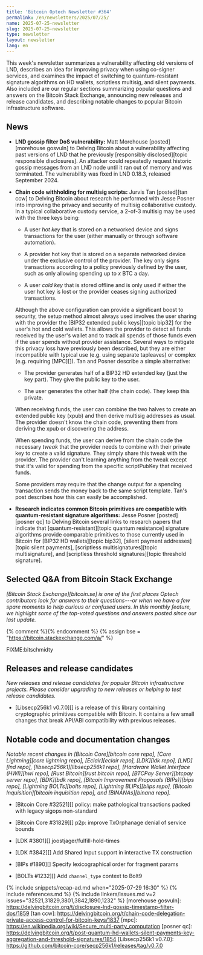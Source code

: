 ```yaml
---
title: 'Bitcoin Optech Newsletter #364'
permalink: /en/newsletters/2025/07/25/
name: 2025-07-25-newsletter
slug: 2025-07-25-newsletter
type: newsletter
layout: newsletter
lang: en
---
```

This week's newsletter summarizes a vulnerability affecting old versions
of LND, describes an idea for improving privacy when using co-signer
services, and examines the impact of switching to quantum-resistant
signature algorithms on HD wallets, scriptless multisig, and silent
payments.  Also included are our regular sections summarizing popular
questions and answers on the Bitcoin Stack Exchange, announcing new
releases and release candidates, and describing notable changes to
popular Bitcoin infrastructure software.

## News

- **LND gossip filter DoS vulnerability:** Matt Morehouse
  [posted][morehouse gosvuln] to Delving Bitcoin about a vulnerability
  affecting past versions of LND that he previously [responsibly
  disclosed][topic responsible disclosures].  An attacker could
  repeatedly request historic gossip messages from an LND node until it
  ran out of memory and was terminated.  The vulnerability was fixed in
  LND 0.18.3, released September 2024.

- **Chain code withholding for multisig scripts:** Jurvis Tan
  [posted][tan ccw] to Delving Bitcoin about research he performed with
  Jesse Posner into improving the privacy and security of multisig
  collaborative custody.  In a typical collaborative custody service, a
  2-of-3 multisig may be used with the three keys being:

  - A user _hot key_ that is stored on a networked device and signs
    transactions for the user (either manually or through software
    automation).

  - A provider hot key that is stored on a separate networked device
    under the exclusive control of the provider.  The key only signs
    transactions according to a policy previously defined by the user,
    such as only allowing spending up to _x_ BTC a day.

  - A user _cold key_ that is stored offline and is only used if either
    the user hot key is lost or the provider ceases signing authorized
    transactions.

  Although the above configuration can provide a significant boost to
  security, the setup method almost always used involves the user
  sharing with the provider the [BIP32 extended public keys][topic
  bip32] for the user's hot and cold wallets.  This allows the
  provider to detect all funds received by the user's wallet and to track
  all spends of those funds even if the user spends without provider
  assistance.  Several ways to mitigate this privacy loss have
  previously been described, but they are either incompatible with
  typical use (e.g. using separate tapleaves) or complex (e.g. requiring
  [MPC][]).  Tan and Posner describe a simple alternative:

  - The provider generates half of a BIP32 HD extended key (just
    the key part).  They give the public key to the user.

  - The user generates the other half (the chain code).  They keep this
    private.

  When receiving funds, the user can combine the two halves to create an
  extended public key (xpub) and then derive multisig addresses as
  usual.  The provider doesn't know the chain code, preventing them
  from deriving the xpub or discovering the address.

  When spending funds, the user can derive from the chain code the
  necessary _tweak_ that the provider needs to combine with their
  private key to create a valid signature.  They simply share
  this tweak with the provider.  The provider can't learning anything
  from the tweak except that it's valid for spending from the specific
  scriptPubKey that received funds.

  Some providers may require that the change output for a spending
  transaction sends the money back to the same script template.  Tan's
  post describes how this can easily be accomplished.

- **Research indicates common Bitcoin primitives are compatible with quantum-resistant signature algorithms:**
  Jesse Posner [posted][posner qc] to Delving Bitcoin several links to
  research papers that indicate that [quantum-resistant][topic quantum
  resistance] signature algorithms provide comparable primitives to
  those currently used in Bitcoin for [BIP32 HD wallets][topic bip32],
  [silent payment addresses][topic silent payments], [scriptless
  multisignatures][topic multisignature], and [scriptless threshold
  signatures][topic threshold signature].

## Selected Q&A from Bitcoin Stack Exchange

*[Bitcoin Stack Exchange][bitcoin.se] is one of the first places Optech
contributors look for answers to their questions---or when we have a
few spare moments to help curious or confused users.  In
this monthly feature, we highlight some of the top-voted questions and
answers posted since our last update.*

{% comment %}<!-- https://bitcoin.stackexchange.com/search?tab=votes&q=created%3a1m..%20is%3aanswer -->{% endcomment %}
{% assign bse = "https://bitcoin.stackexchange.com/a/" %}

FIXME:bitschmidty

## Releases and release candidates

_New releases and release candidates for popular Bitcoin infrastructure
projects.  Please consider upgrading to new releases or helping to test
release candidates._

- [Libsecp256k1 v0.7.0][] is a release of this library containing
  cryptographic primitives compatible with Bitcoin.  It contains a few
  small changes that break API/ABI compatibility with previous releases.

## Notable code and documentation changes

_Notable recent changes in [Bitcoin Core][bitcoin core repo], [Core
Lightning][core lightning repo], [Eclair][eclair repo], [LDK][ldk repo],
[LND][lnd repo], [libsecp256k1][libsecp256k1 repo], [Hardware Wallet
Interface (HWI)][hwi repo], [Rust Bitcoin][rust bitcoin repo], [BTCPay
Server][btcpay server repo], [BDK][bdk repo], [Bitcoin Improvement
Proposals (BIPs)][bips repo], [Lightning BOLTs][bolts repo],
[Lightning BLIPs][blips repo], [Bitcoin Inquisition][bitcoin inquisition
repo], and [BINANAs][binana repo]._

- [Bitcoin Core #32521][] policy: make pathological transactions packed with legacy sigops non-standard

- [Bitcoin Core #31829][] p2p: improve TxOrphanage denial of service bounds

- [LDK #3801][] joostjager/fulfill-hold-times

- [LDK #3842][] Add Shared Input support in interactive TX construction

- [BIPs #1890][] Specify lexicographical order for fragment params

- [BOLTs #1232][] Add `channel_type` context to Bolt9

{% include snippets/recap-ad.md when="2025-07-29 16:30" %}
{% include references.md %}
{% include linkers/issues.md v=2 issues="32521,31829,3801,3842,1890,1232" %}
[morehouse gosvuln]: https://delvingbitcoin.org/t/disclosure-lnd-gossip-timestamp-filter-dos/1859
[tan ccw]: https://delvingbitcoin.org/t/chain-code-delegation-private-access-control-for-bitcoin-keys/1837
[mpc]: https://en.wikipedia.org/wiki/Secure_multi-party_computation
[posner qc]: https://delvingbitcoin.org/t/post-quantum-hd-wallets-silent-payments-key-aggregation-and-threshold-signatures/1854
[Libsecp256k1 v0.7.0]: https://github.com/bitcoin-core/secp256k1/releases/tag/v0.7.0
